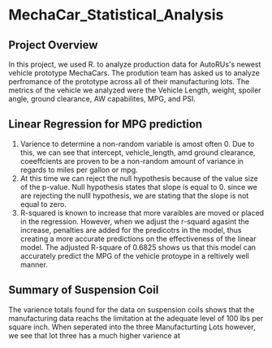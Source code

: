 # MechaCar_Statistical_Analysis
## Project Overview
In this project, we used R. to analyze production data for AutoRUs's newest vehicle prototype MechaCars. The prodution team has asked us to analyze perfromance of the prototype across all of their manufacturing lots. The metrics of the vehicle we analyzed were the Vehicle Length, weight, spoiler angle, ground clearance, AW capabilites, MPG, and PSI.
## Linear Regression for MPG prediction
1. Varience to determine a non-random variable is amost often 0. Due to this, we can see that intercept, vehicle_length, amd ground clearance, coeeffcients are proven to be a non-random amount of variance in regards to miles per gallon or mpg.
2. At this time we can reject the null hypothesis because of the value size of the p-value. Null hypothesis states that slope is equal to 0. since we are rejecting the nulll hypothesis, we are stating that the slope is not equal to zero.
3. R-squared is known to increase that more varaibles are moved or placed in the regression. However, when we adjust the r-squard agasint the increase, penalties are added for the predicotrs in the model, thus creating a more accurate predictions on the effectiveness of the linear model. The adjusted R-square of 0.6825 shows us that this model can accurately predict the MPG of the vehicle protoype in a reltively well manner.

## Summary of Suspension Coil
The varience totals found for the data on suspension coils shows that the manufacturing data reachs the limitation at the adequate level of 100 lbs per square inch. When seperated into the three Manufacturting Lots however, we see that lot three has a much higher varience at  

